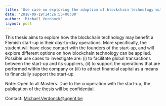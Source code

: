 ```yaml
---
title: 'Use case on exploring the adoption of blockchain technology within a Flemish start-up'
date: '2018-09-19T14:26:55+00:00'
author: 'Michaël Verdonck'
layout: post
---
```


This thesis aims to explore how the blockchain technology may benefit a Flemish start-up in their day-to-day operations. More specifically, the student will have close contact with the founders of the start-up, and will explore different options on how blockchain technology can be applied. Possible use cases to investigate are: (i) to facilitate global transactions between the start-up and its suppliers, (ii) to support the operations that are performed within the company or (iii) to attract financial capital as a means to financially support the start-up.

Note: Open to all Masters. Due to the cooperation with the start-up, the publication of the thesis will be confidential.

Contact: Michael.Verdonck@ugent.be